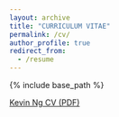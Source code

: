 ```yaml
---
layout: archive
title: "CURRICULUM VITAE"
permalink: /cv/
author_profile: true
redirect_from:
  - /resume
---
```


{% include base_path %}

[Kevin Ng CV (PDF)](https://kevincng.github.io/files/Kevin_Ng_CV.pdf)

